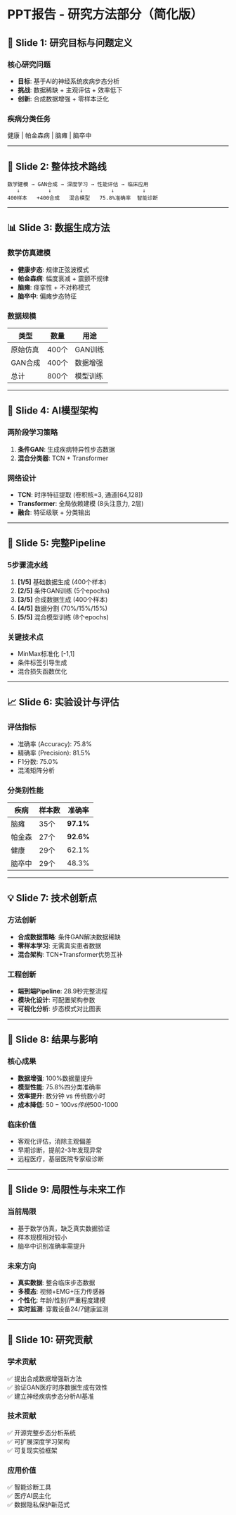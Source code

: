 # PPT报告 - 研究方法部分（简化版）

## 🎯 Slide 1: 研究目标与问题定义
### 核心研究问题
- **目标**: 基于AI的神经系统疾病步态分析
- **挑战**: 数据稀缺 + 主观评估 + 效率低下
- **创新**: 合成数据增强 + 零样本泛化

### 疾病分类任务
健康 | 帕金森病 | 脑瘫 | 脑卒中

---

## 🔬 Slide 2: 整体技术路线
```
数学建模 → GAN合成 → 深度学习 → 性能评估 → 临床应用
   ↓         ↓         ↓         ↓         ↓
400样本   +400合成   混合模型   75.8%准确率  智能诊断
```

---

## 📊 Slide 3: 数据生成方法
### 数学仿真建模
- **健康步态**: 规律正弦波模式
- **帕金森病**: 幅度衰减 + 震颤不规律  
- **脑瘫**: 痉挛性 + 不对称模式
- **脑卒中**: 偏瘫步态特征

### 数据规模
| 类型 | 数量 | 用途 |
|------|------|------|
| 原始仿真 | 400个 | GAN训练 |
| GAN合成 | 400个 | 数据增强 |
| 总计 | 800个 | 模型训练 |

---

## 🤖 Slide 4: AI模型架构
### 两阶段学习策略
1. **条件GAN**: 生成疾病特异性步态数据
2. **混合分类器**: TCN + Transformer

### 网络设计
- **TCN**: 时序特征提取 (卷积核=3, 通道[64,128])
- **Transformer**: 全局依赖建模 (8头注意力, 2层)
- **融合**: 特征级联 + 分类输出

---

## 🔄 Slide 5: 完整Pipeline
### 5步骤流水线
1. **[1/5]** 基础数据生成 (400个样本)
2. **[2/5]** 条件GAN训练 (5个epochs)
3. **[3/5]** 合成数据生成 (400个样本)
4. **[4/5]** 数据分割 (70%/15%/15%)
5. **[5/5]** 混合模型训练 (8个epochs)

### 关键技术点
- MinMax标准化 [-1,1]
- 条件标签引导生成
- 混合损失函数优化

---

## 📈 Slide 6: 实验设计与评估
### 评估指标
- 准确率 (Accuracy): 75.8%
- 精确率 (Precision): 81.5%
- F1分数: 75.0%
- 混淆矩阵分析

### 分类别性能
| 疾病 | 样本数 | 准确率 |
|------|--------|--------|
| 脑瘫 | 35个 | **97.1%** |
| 帕金森 | 27个 | **92.6%** |
| 健康 | 29个 | 62.1% |
| 脑卒中 | 29个 | 48.3% |

---

## 💡 Slide 7: 技术创新点
### 方法创新
- **合成数据策略**: 条件GAN解决数据稀缺
- **零样本学习**: 无需真实患者数据
- **混合架构**: TCN+Transformer优势互补

### 工程创新
- **端到端Pipeline**: 28.9秒完整流程
- **模块化设计**: 可配置架构参数
- **可视化分析**: 步态模式对比图表

---

## 🎯 Slide 8: 结果与影响
### 核心成果
- **数据增强**: 100%数据量提升
- **模型性能**: 75.8%四分类准确率
- **效率提升**: 数分钟 vs 传统数小时
- **成本降低**: $50-100 vs 传统$500-1000

### 临床价值
- 客观化评估，消除主观偏差
- 早期诊断，提前2-3年发现异常
- 远程医疗，基层医院专家级诊断

---

## 🔮 Slide 9: 局限性与未来工作
### 当前局限
- 基于数学仿真，缺乏真实数据验证
- 样本规模相对较小
- 脑卒中识别准确率需提升

### 未来方向
- **真实数据**: 整合临床步态数据
- **多模态**: 视频+EMG+压力传感器
- **个性化**: 年龄/性别/严重程度建模
- **实时监测**: 穿戴设备24/7健康监测

---

## 📝 Slide 10: 研究贡献
### 学术贡献
✅ 提出合成数据增强新方法  
✅ 验证GAN医疗时序数据生成有效性  
✅ 建立神经疾病步态分析AI基准  

### 技术贡献
✅ 开源完整步态分析系统  
✅ 可扩展深度学习架构  
✅ 可复现实验框架  

### 应用价值
✅ 智能诊断工具  
✅ 医疗AI民主化  
✅ 数据隐私保护新范式

